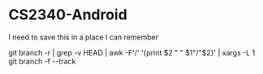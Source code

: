 # CS2340-Android

I need to save this in a place I can remember

git branch -r | grep -v HEAD | awk -F'/' '{print $2 " " $1"/"$2}' | xargs -L 1 git branch -f --track
